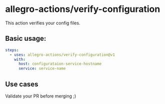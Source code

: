 # allegro-actions/verify-configuration

This action verifies your config files.

## Basic usage:

```yaml
steps:
  - uses: allegro-actions/verify-configuration@v1
    with:
      host: configurataion-service-hostname
      service: service-name
```

## Use cases

Validate your PR before merging ;)
